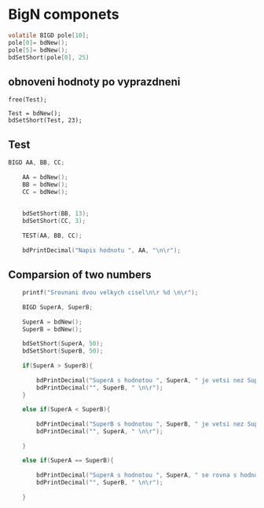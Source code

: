 # BigN componets

```C
volatile BIGD pole[10];
pole[0]= bdNew();
pole[5]= bdNew();
bdSetShort(pole[0], 25)
```

## obnoveni hodnoty po vyprazdneni
	free(Test);
	
	Test = bdNew();	
	bdSetShort(Test, 23);

## Test
```C
BIGD AA, BB, CC;
	
	AA = bdNew();
	BB = bdNew();
	CC = bdNew();
	
	
	bdSetShort(BB, 13);
	bdSetShort(CC, 3);
	
	TEST(AA, BB, CC);
	
	bdPrintDecimal("Napis hodnotu ", AA, "\n\r");
```

## Comparsion of two numbers
```C
	printf("Srovnani dvou velkych cisel\n\r %d \n\r");
	
	BIGD SuperA, SuperB;
	
	SuperA = bdNew();
	SuperB = bdNew();
	
	bdSetShort(SuperA, 50);
	bdSetShort(SuperB, 50);	
	
	if(SuperA > SuperB){
		
		bdPrintDecimal("SuperA s hodnotou ", SuperA, " je vetsi nez SuperB s hodnotou ");
		bdPrintDecimal("", SuperB, " \n\r");
	}
	
	else if(SuperA < SuperB){
		
		bdPrintDecimal("SuperB s hodnotou ", SuperB, " je vetsi nez SuperA s hodnotou ");
		bdPrintDecimal("", SuperA, " \n\r");
		
	}
	
	else if(SuperA == SuperB){
		
		bdPrintDecimal("SuperA s hodnotou ", SuperA, " se rovna s hodnotou SuperB ");
		bdPrintDecimal("", SuperB, " \n\r");
		
	}
```
